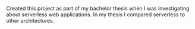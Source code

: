 Created this project as part of my bachelor thesis when I was investigating about serverless web applications. In my thesis I compared serverless to other architectures. 